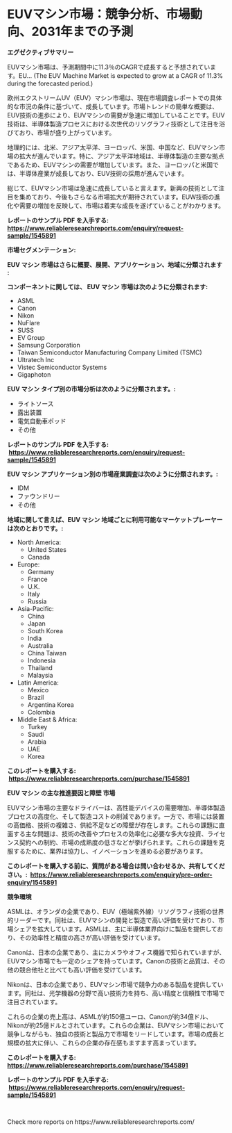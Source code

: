 <p><h1>EUVマシン市場：競争分析、市場動向、2031年までの予測</h1></p><p><strong>エグゼクティブサマリー</strong></p>
<p><p>EUVマシン市場は、予測期間中に11.3％のCAGRで成長すると予想されています。EU... (The EUV Machine Market is expected to grow at a CAGR of 11.3% during the forecasted period.)</p><p>欧州エクストリームUV（EUV）マシン市場は、現在市場調査レポートでの具体的な市況の条件に基づいて、成長しています。市場トレンドの簡単な概要は、EUV技術の進歩により、EUVマシンの需要が急速に増加していることです。EUV技術は、半導体製造プロセスにおける次世代のリソグラフィ技術として注目を浴びており、市場が盛り上がっています。</p><p>地理的には、北米、アジア太平洋、ヨーロッパ、米国、中国など、EUVマシン市場の拡大が進んでいます。特に、アジア太平洋地域は、半導体製造の主要な拠点であるため、EUVマシンの需要が増加しています。また、ヨーロッパと米国では、半導体産業が成長しており、EUV技術の採用が進んでいます。</p><p>総じて、EUVマシン市場は急速に成長していると言えます。新興の技術として注目を集めており、今後もさらなる市場拡大が期待されています。EUW技術の進化や需要の増加を反映して、市場は着実な成長を遂げていることがわかります。</p></p>
<p><strong>レポートのサンプル PDF を入手する: <a href="https://www.reliableresearchreports.com/enquiry/request-sample/1545891">https://www.reliableresearchreports.com/enquiry/request-sample/1545891</a></strong></p>
<p><strong>市場セグメンテーション:</strong></p>
<p><strong> EUV マシン 市場はさらに概要、展開、アプリケーション、地域に分類されます :</strong></p>
<p><strong>コンポーネントに関しては、 EUV マシン 市場は次のように分類されます: &nbsp;</strong></p>
<p><ul><li>ASML</li><li>Canon</li><li>Nikon</li><li>NuFlare</li><li>SUSS</li><li>EV Group</li><li>Samsung Corporation</li><li>Taiwan Semiconductor Manufacturing Company Limited (TSMC)</li><li>Ultratech Inc</li><li>Vistec Semiconductor Systems</li><li>Gigaphoton</li></ul></p>
<p><strong> EUV マシン タイプ別の市場分析は次のように分類されます。:</strong></p>
<p><ul><li>ライトソース</li><li>露出装置</li><li>電気自動車ポッド</li><li>その他</li></ul></p>
<p><strong>レポートのサンプル PDF を入手する: &nbsp;<a href="https://www.reliableresearchreports.com/enquiry/request-sample/1545891">https://www.reliableresearchreports.com/enquiry/request-sample/1545891</a></strong></p>
<p><strong> EUV マシン アプリケーション別の市場産業調査は次のように分類されます。:</strong></p>
<p><ul><li>IDM</li><li>ファウンドリー</li><li>その他</li></ul></p>
<p><strong>地域に関して言えば、EUV マシン 地域ごとに利用可能なマーケットプレーヤーは次のとおりです。:</strong></p>
<p><ul>
    <li>
        North America:
        <ul>
            <li>United States</li>
            <li>Canada</li>
        </ul>
    </li>
    <li>
        Europe:
        <ul>
            <li>Germany</li>
            <li>France</li>
            <li>U.K.</li>
            <li>Italy</li>
            <li>Russia</li>
        </ul>
    </li>
    <li>
        Asia-Pacific:
        <ul>
            <li>China</li>
            <li>Japan</li>
            <li>South Korea</li>
            <li>India</li>
            <li>Australia</li>
            <li>China Taiwan</li>
            <li>Indonesia</li>
            <li>Thailand</li>
            <li>Malaysia</li>
        </ul>
    </li>
    <li>
        Latin America:
        <ul>
            <li>Mexico</li>
            <li>Brazil</li>
            <li>Argentina Korea</li>
            <li>Colombia</li>
        </ul>
    </li>
    <li>
        Middle East & Africa:
        <ul>
            <li>Turkey</li>
            <li>Saudi</li>
            <li>Arabia</li>
            <li>UAE</li>
            <li>Korea</li>
        </ul>
    </li>
    </ul></p>
<p><strong>このレポートを購入する: &nbsp;<a href="https://www.reliableresearchreports.com/purchase/1545891">https://www.reliableresearchreports.com/purchase/1545891</a></strong></p>
<p><strong>EUV マシン の主な推進要因と障壁 市場</strong></p>
<p><p>EUVマシン市場の主要なドライバーは、高性能デバイスの需要増加、半導体製造プロセスの高度化、そして製造コストの削減であります。一方で、市場には装置の高価格、技術の複雑さ、供給不足などの障壁が存在します。これらの課題に直面する主な問題は、技術の改善やプロセスの効率化に必要な多大な投資、ライセンス契約への制約、市場の成熟度の低さなどが挙げられます。これらの課題を克服するために、業界は協力し、イノベーションを進める必要があります。</p></p>
<p><strong>このレポートを購入する前に、質問がある場合は問い合わせるか、共有してください。:&nbsp; <a href="https://www.reliableresearchreports.com/enquiry/pre-order-enquiry/1545891">https://www.reliableresearchreports.com/enquiry/pre-order-enquiry/1545891</a></strong></p>
<p><strong>競争環境</strong></p>
<p><p>ASMLは、オランダの企業であり、EUV（極端紫外線）リソグラフィ技術の世界的リーダーです。同社は、EUVマシンの開発と製造で高い評価を受けており、市場シェアを拡大しています。ASMLは、主に半導体業界向けに製品を提供しており、その効率性と精度の高さが高い評価を受けています。</p><p>Canonは、日本の企業であり、主にカメラやオフィス機器で知られていますが、EUVマシン市場でも一定のシェアを持っています。Canonの技術と品質は、その他の競合他社と比べても高い評価を受けています。</p><p>Nikonは、日本の企業であり、EUVマシン市場で競争力のある製品を提供しています。同社は、光学機器の分野で高い技術力を持ち、高い精度と信頼性で市場で注目されています。</p><p>これらの企業の売上高は、ASMLが約150億ユーロ、Canonが約34億ドル、Nikonが約25億ドルとされています。これらの企業は、EUVマシン市場において競争しながらも、独自の技術と製品力で市場をリードしています。市場の成長と規模の拡大に伴い、これらの企業の存在感もますます高まっています。</p></p>
<p><strong>このレポートを購入する: &nbsp; <a href="https://www.reliableresearchreports.com/purchase/1545891">https://www.reliableresearchreports.com/purchase/1545891</a></strong></p>
<p><strong>レポートのサンプル PDF を入手する: &nbsp;<a href="https://www.reliableresearchreports.com/enquiry/request-sample/1545891">https://www.reliableresearchreports.com/enquiry/request-sample/1545891</a></strong><strong></strong></p>
<p>&nbsp;</p>
<p>Check more reports on https://www.reliableresearchreports.com/</p>